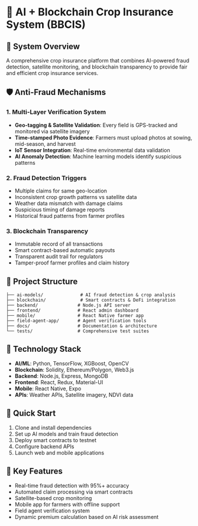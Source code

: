 # 🌾 AI + Blockchain Crop Insurance System (BBCIS)

## 🚀 System Overview
A comprehensive crop insurance platform that combines AI-powered fraud detection, satellite monitoring, and blockchain transparency to provide fair and efficient crop insurance services.

## 🛡️ Anti-Fraud Mechanisms

### 1. **Multi-Layer Verification System**
- **Geo-tagging & Satellite Validation**: Every field is GPS-tracked and monitored via satellite imagery
- **Time-stamped Photo Evidence**: Farmers must upload photos at sowing, mid-season, and harvest
- **IoT Sensor Integration**: Real-time environmental data validation
- **AI Anomaly Detection**: Machine learning models identify suspicious patterns

### 2. **Fraud Detection Triggers**
- Multiple claims for same geo-location
- Inconsistent crop growth patterns vs satellite data
- Weather data mismatch with damage claims
- Suspicious timing of damage reports
- Historical fraud patterns from farmer profiles

### 3. **Blockchain Transparency**
- Immutable record of all transactions
- Smart contract-based automatic payouts
- Transparent audit trail for regulators
- Tamper-proof farmer profiles and claim history

## 📁 Project Structure

```
├── ai-models/              # AI fraud detection & crop analysis
├── blockchain/             # Smart contracts & DeFi integration
├── backend/               # Node.js API server
├── frontend/              # React admin dashboard
├── mobile/                # React Native farmer app
├── field-agent-app/       # Agent verification tools
├── docs/                  # Documentation & architecture
└── tests/                 # Comprehensive test suites
```

## 🔧 Technology Stack

- **AI/ML**: Python, TensorFlow, XGBoost, OpenCV
- **Blockchain**: Solidity, Ethereum/Polygon, Web3.js
- **Backend**: Node.js, Express, MongoDB
- **Frontend**: React, Redux, Material-UI
- **Mobile**: React Native, Expo
- **APIs**: Weather APIs, Satellite imagery, NDVI data

## 🚀 Quick Start

1. Clone and install dependencies
2. Set up AI models and train fraud detection
3. Deploy smart contracts to testnet
4. Configure backend APIs
5. Launch web and mobile applications

## 🌟 Key Features

- Real-time fraud detection with 95%+ accuracy
- Automated claim processing via smart contracts
- Satellite-based crop monitoring
- Mobile app for farmers with offline support
- Field agent verification system
- Dynamic premium calculation based on AI risk assessment